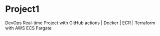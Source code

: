 # Project1
DevOps Real-time Project with GitHub actions | Docker | ECR | Terraform with AWS ECS Fargate
